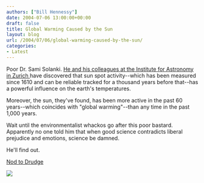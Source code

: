 ```yaml
---
authors: ["Bill Hennessy"]
date: 2004-07-06 13:00:00+00:00
draft: false
title: Global Warming Caused by the Sun
layout: blog
url: /2004/07/06/global-warming-caused-by-the-sun/
categories:
- Latest
---
```


Poor Dr. Sami Solanki. [He and his colleagues at the Institute for Astronomy in Zurich ](https://news.bbc.co.uk/2/hi/science/nature/3869753.stm)have discovered that sun spot activity--which has been measured since 1610 and can be reliable tracked for a thousand years before that--has a powerful influence on the earth's temperatures. 




Moreover, the sun, they've found, has been more active in the past 60 years--which coincides with "global warming"--than any time in the past 1,000 years.




Wait until the environmentalist whackos go after this poor bastard. Apparently no one told him that when good science contradicts liberal prejudice and emotions, science be damned.




He'll find out. 




[Nod to Drudge](https://www.drudgereport.com)

![](https://blog.billhennessy.com/aggbug.aspx?PostID=712)

